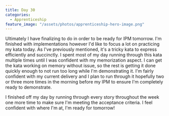 ```yaml
---
title: Day 30
categories:
  - Apprenticeship
feature_image: "/assets/photos/apprenticeship-hero-image.png"
---
```


Ultimately I have finalizing to do in order to be ready for IPM tomorrow. I'm finished with
implementations however I'd like to focus a lot on practicing my kata today. As I've previously
mentioned, it's a tricky kata to express efficiently and succinctly. I spent most of my day
running through this kata multiple times until I was confident with my memorization aspect.
I can get the kata working on memory without issue, so the rest is getting it done quickly
enough to not run too long while I'm demonstrating it. I'm fairly confident with my current
delivery and I plan to run through it hopefully two or three more times in the morning
before my IPM to ensure I'm completely ready to demonstrate.

I finished off my day by running through every story throughout the week one more time to make
sure I'm meeting the acceptance criteria. I feel confident with where I'm at, I'm ready for tomorrow!
  
